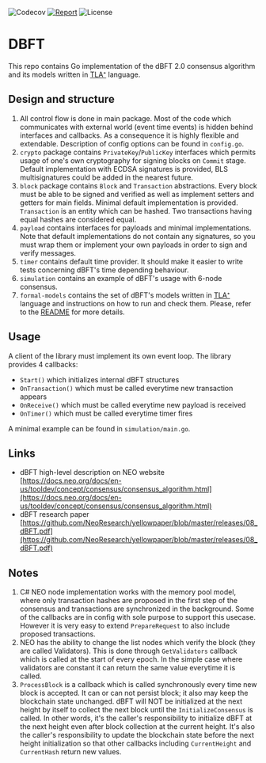 ![Codecov](https://img.shields.io/codecov/c/github/nspcc-dev/dbft.svg)
[![Report](https://goreportcard.com/badge/github.com/nspcc-dev/dbft)](https://goreportcard.com/report/github.com/nspcc-dev/dbft)
![License](https://img.shields.io/github/license/nspcc-dev/dbft.svg?style=popout)

# DBFT
This repo contains Go implementation of the dBFT 2.0 consensus algorithm and its models
written in [TLA⁺](https://lamport.azurewebsites.net/tla/tla.html) language.

## Design and structure
1. All control flow is done in main package. Most of the code which communicates with external
world (event time events) is hidden behind interfaces and callbacks. As a consequence it is
highly flexible and extendable. Description of config options can be found in `config.go`.
2. `crypto` package contains `PrivateKey`/`PublicKey` interfaces which permits usage of one's own
cryptography for signing blocks on `Commit` stage.
Default implementation with ECDSA signatures is provided, BLS multisignatures could be added
in the nearest future.
3. `block` package contains `Block` and `Transaction` abstractions.
Every block must be able to be signed and verified as well as
implement setters and getters for main fields. Minimal default implementation is provided.
`Transaction` is an entity which can be hashed. Two transactions having equal hashes are considered
equal.
4. `payload` contains interfaces for payloads and minimal implementations. Note that
default implementations do not contain any signatures, so you must wrap them or implement your
own payloads in order to sign and verify messages.
5. `timer` contains default time provider. It should make it easier to write tests
concerning dBFT's time depending behaviour.
6. `simulation` contains an example of dBFT's usage with 6-node consensus. 
7. `formal-models` contains the set of dBFT's models written in [TLA⁺](https://lamport.azurewebsites.net/tla/tla.html)
   language and instructions on how to run and check them. Please, refer to the [README](./formal-models/README.md)
   for more details.

## Usage
A client of the library must implement its own event loop.
The library provides 4 callbacks:
- `Start()` which initializes internal dBFT structures
- `OnTransaction()` which must be called everytime new transaction appears
- `OnReceive()` which must be called everytime new payload is received
- `OnTimer()` which must be called everytime timer fires

A minimal example can be found in `simulation/main.go`.

## Links
- dBFT high-level description on NEO website [https://docs.neo.org/docs/en-us/tooldev/concept/consensus/consensus_algorithm.html](https://docs.neo.org/docs/en-us/tooldev/concept/consensus/consensus_algorithm.html)
- dBFT research paper [https://github.com/NeoResearch/yellowpaper/blob/master/releases/08_dBFT.pdf](https://github.com/NeoResearch/yellowpaper/blob/master/releases/08_dBFT.pdf)

## Notes
1. C# NEO node implementation works with the memory pool model, where only transaction hashes
are proposed in the first step of the consensus and
transactions are synchronized in the background.
Some of the callbacks are in config with sole purpose to support this usecase. However it is 
very easy to extend `PrepareRequest` to also include proposed transactions.
2. NEO has the ability to change the list nodes which verify the block (they are called Validators). This is done through `GetValidators`
callback which is called at the start of every epoch. In the simple case where validators are constant
it can return the same value everytime it is called.
3. `ProcessBlock` is a callback which is called synchronously every time new block is accepted.
It can or can not persist block; it also may keep the blockchain state unchanged. dBFT will NOT
be initialized at the next height by itself to collect the next block until the `InitializeConsensus`
is called. In other words, it's the caller's responsibility to initialize dBFT at the next height even
after block collection at the current height. It's also the caller's responsibility to update the
blockchain state before the next height initialization so that other callbacks including
`CurrentHeight` and `CurrentHash` return new values.
